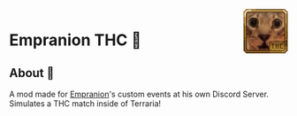 <img src="icon.png" align="right"/>

<h1>Empranion THC 🚀</h1>

<h2>About 📖</h2>

A mod made for <a href="https://www.youtube.com/c/Empranion">Empranion</a>'s custom events at his own Discord Server</a>. Simulates a THC match inside of
Terraria!
